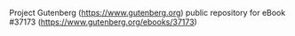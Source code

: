 Project Gutenberg (https://www.gutenberg.org) public repository for eBook #37173 (https://www.gutenberg.org/ebooks/37173)
